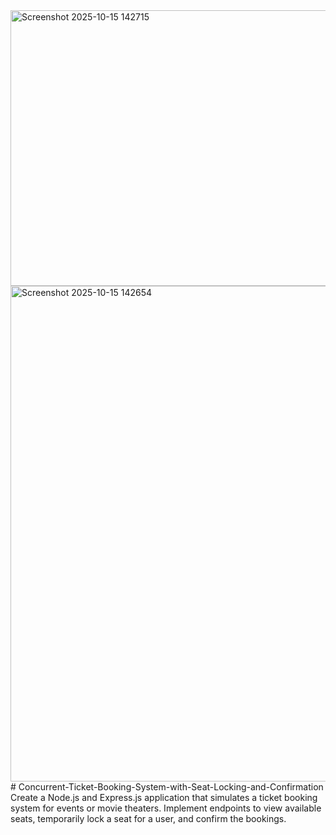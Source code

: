 <img width="965" height="441" alt="Screenshot 2025-10-15 142715" src="https://github.com/user-attachments/assets/f9e284bb-2182-4831-8745-e38546ff0053" />
<img width="967" height="793" alt="Screenshot 2025-10-15 142654" src="https://github.com/user-attachments/assets/2489686e-69f5-4aaa-800c-2e460bd00b9b" />
# Concurrent-Ticket-Booking-System-with-Seat-Locking-and-Confirmation
Create a Node.js and Express.js application that simulates a ticket booking system for events or movie theaters. Implement endpoints to view available seats, temporarily lock a seat for a user, and confirm the bookings.
